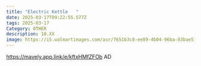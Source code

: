 ```yaml
---
title: "Electric Kettle   "
date: 2025-03-17T09:22:55.577Z
tags: 2025-03-17
Category: OTHER
description: 10.XX
image: https://i5.walmartimages.com/asr/7651b3c8-ee89-4b04-96ba-83bae5148f2d_3.48bf81ebc53f21a21ee94cbb79a1ff14.jpeg?odnHeight=640&odnWidth=640&odnBg=FFFFFF
---
```

https://mavely.app.link/e/kftxHMfZFOb   AD